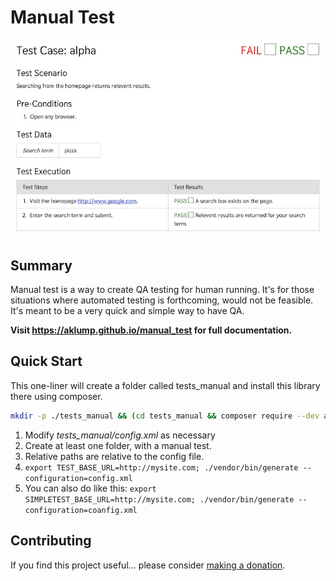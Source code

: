 # Manual Test

![Manual Test](docs/images/manual-test.jpg)

## Summary

Manual test is a way to create QA testing for human running.  It's for those situations where automated testing is forthcoming, would not be feasible.  It's meant to be a very quick and simple way to have QA.

**Visit <https://aklump.github.io/manual_test> for full documentation.**

## Quick Start

This one-liner will create a folder called tests_manual and install this library there using composer.

```bash
mkdir -p ./tests_manual && (cd tests_manual && composer require --dev aklump/manual-test && cp ./vendor/aklump/manual-test/examples/config.xml .)
```

1. Modify _tests_manual/config.xml_ as necessary
1. Create at least one folder, with a manual test.
1. Relative paths are relative to the config file.
1. `export TEST_BASE_URL=http://mysite.com; ./vendor/bin/generate --configuration=config.xml`
1. You can also do like this: `export SIMPLETEST_BASE_URL=http://mysite.com; ./vendor/bin/generate --configuration=coanfig.xml`

## Contributing

If you find this project useful... please consider [making a donation](https://www.paypal.com/cgi-bin/webscr?cmd=_s-xclick&hosted_button_id=4E5KZHDQCEUV8&item_name=Gratitude%20for%20aklump%2Fmanual_test).
